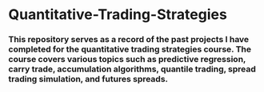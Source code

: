 # Quantitative-Trading-Strategies
### This repository serves as a record of the past projects I have completed for the quantitative trading strategies course. The course covers various topics such as predictive regression, carry trade, accumulation algorithms, quantile trading, spread trading simulation, and futures spreads.
